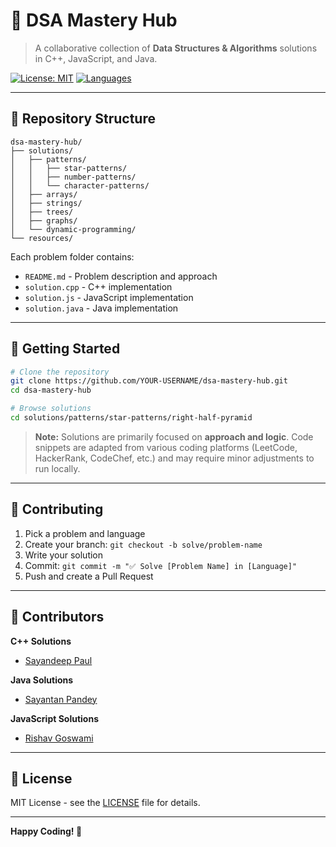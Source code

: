 # 🚀 DSA Mastery Hub

> A collaborative collection of **Data Structures & Algorithms** solutions in C++, JavaScript, and Java.

[![License: MIT](https://img.shields.io/badge/License-MIT-yellow.svg)](LICENSE)
[![Languages](https://img.shields.io/badge/Languages-C++%20%7C%20JavaScript%20%7C%20Java-blue)]()

---

## 📁 Repository Structure

```
dsa-mastery-hub/
├── solutions/
│   ├── patterns/
│   │   ├── star-patterns/
│   │   ├── number-patterns/
│   │   └── character-patterns/
│   ├── arrays/
│   ├── strings/
│   ├── trees/
│   ├── graphs/
│   └── dynamic-programming/
└── resources/
```

Each problem folder contains:

- `README.md` - Problem description and approach
- `solution.cpp` - C++ implementation
- `solution.js` - JavaScript implementation
- `solution.java` - Java implementation

---

## 🚀 Getting Started

```bash
# Clone the repository
git clone https://github.com/YOUR-USERNAME/dsa-mastery-hub.git
cd dsa-mastery-hub

# Browse solutions
cd solutions/patterns/star-patterns/right-half-pyramid
```

> **Note:** Solutions are primarily focused on **approach and logic**. Code snippets are adapted from various coding platforms (LeetCode, HackerRank, CodeChef, etc.) and may require minor adjustments to run locally.

---

## 🤝 Contributing

1. Pick a problem and language
2. Create your branch: `git checkout -b solve/problem-name`
3. Write your solution
4. Commit: `git commit -m "✅ Solve [Problem Name] in [Language]"`
5. Push and create a Pull Request

---

## 👥 Contributors

**C++ Solutions**

- [Sayandeep Paul](https://github.com/sayandeep-paul)

**Java Solutions**

- [Sayantan Pandey](https://github.com/sayantan-pandey)
  
**JavaScript Solutions**

- [Rishav Goswami](https://github.com/rishav-goswami)

---

## 📝 License

MIT License - see the [LICENSE](LICENSE) file for details.

---

**Happy Coding! 🎯**
